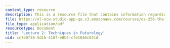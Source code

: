 ```yaml
---
content_type: resource
description: This is a resource file that contains information regarding lecture 2.
file: https://ol-ocw-studio-app-qa.s3.amazonaws.com/courses/es-256-the-coming-years-spring-2008/cc7e0f285d1b410fe8b5cfe1046c031d_MITES_256S08_Lec02.pdf
file_type: application/pdf
resourcetype: Document
title: 'Lecture 2: Techniques in Futurology'
uid: cc7e0f28-5d1b-410f-e8b5-cfe1046c031d
---
```

